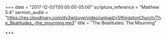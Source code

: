 +++
date = "2017-12-03T00:00:00-05:00"
scripture_reference = "Matthew 5:4"
sermon_audio = "https://res.cloudinary.com/dy3wlzuye/video/upload/v1/KingstonChurch/The_Beatitudes_-the_mourning.mp3"
title = "The Beatitudes: The Mourning"

+++
